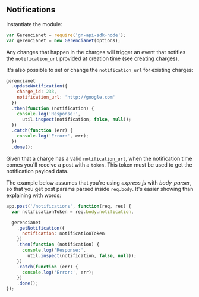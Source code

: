 ## Notifications

Instantiate the module:

```js
var Gerencianet = require('gn-api-sdk-node');
var gerencianet = new Gerencianet(options);
```

Any changes that happen in the charges will trigger an event that notifies the `notification_url` provided at creation time (see [creating charges](https://github.com/franciscotfmc/gn-api-sdk-node/tree/master/docs/charge-with-customer.md)).

It's also possible to set or change the `notification_url` for existing charges:

```js
gerencianet
  .updateNotification({
    charge_id: 233,
    notification_url: 'http://google.com'
  })
  .then(function (notification) {
    console.log('Response:',
      util.inspect(notification, false, null));
  })
  .catch(function (err) {
    console.log('Error:', err);
  })
  .done();
```

Given that a charge has a valid `notification_url`, when the notification time comes you'll receive a post with a `token`. This token must be used to get the notification payload data.

The example below assumes that you're using *express js* with *body-parser*, so that you get post params parsed inside `req.body`. It's easier showing than explaining with words:

```js
app.post('/notifications', function(req, res) {
  var notificationToken = req.body.notification,

  gerencianet
    .getNotification({
      notification: notificationToken
    })
    .then(function (notification) {
      console.log('Response:',
        util.inspect(notification, false, null));
    })
    .catch(function (err) {
      console.log('Error:', err);
    })
    .done();
});
```

